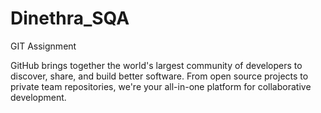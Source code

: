 # Dinethra_SQA
GIT Assignment

GitHub brings together the world's largest community of developers to discover, share, and build better software. From open source projects to private team repositories, we're your all-in-one platform for collaborative development.
